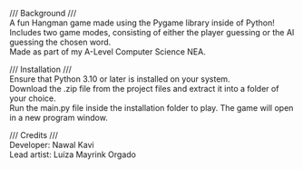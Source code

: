 /// Background /// <br />
A fun Hangman game made using the Pygame library inside of Python! Includes two game modes, consisting of either the player guessing or the AI guessing the chosen word. <br />
Made as part of my A-Level Computer Science NEA. <br />

/// Installation /// <br />
Ensure that Python 3.10 or later is installed on your system. <br />
Download the .zip file from the project files and extract it into a folder of your choice. <br />
Run the main.py file inside the installation folder to play. The game will open in a new program window. <br />

/// Credits /// <br /> 
Developer: Nawal Kavi <br />
Lead artist: Luíza Mayrink Orgado <br />
